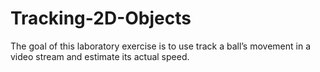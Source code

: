 # Tracking-2D-Objects
The goal of this laboratory exercise is to use track a ball’s movement in a video stream and estimate its actual speed.
